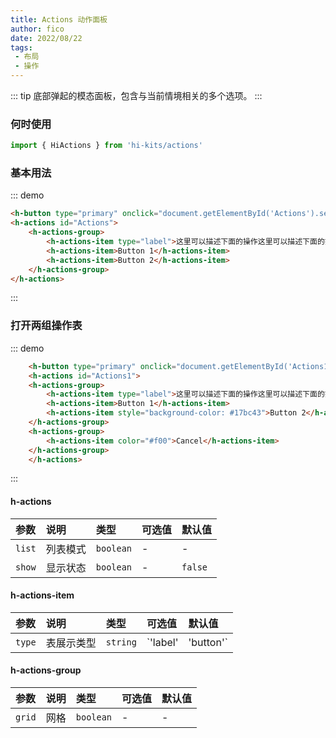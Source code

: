 ```yaml
---
title: Actions 动作面板
author: fico
date: 2022/08/22
tags:
 - 布局
 - 操作
---
```

::: tip
底部弹起的模态面板，包含与当前情境相关的多个选项。
:::
### 何时使用
```ts
import { HiActions } from 'hi-kits/actions'
```

### 基本用法

::: demo
```html
<h-button type="primary" onclick="document.getElementById('Actions').setAttribute('show', '')">打开一组操作表</h-button>
<h-actions id="Actions">
    <h-actions-group>
        <h-actions-item type="label">这里可以描述下面的操作这里可以描述下面的操作这里可以描述下面的操作这里可以描述下面的操作</h-actions-item>
        <h-actions-item>Button 1</h-actions-item>
        <h-actions-item>Button 2</h-actions-item>
    </h-actions-group>
</h-actions>

```
:::

### 打开两组操作表

::: demo
```html
    <h-button type="primary" onclick="document.getElementById('Actions1').setAttribute('show', '')">打开两组操作表</h-button>
    <h-actions id="Actions1">
    <h-actions-group>
        <h-actions-item type="label">这里可以描述下面的操作这里可以描述下面的操作这里可以描述下面的操作这里可以描述下面的操作</h-actions-item>
        <h-actions-item>Button 1</h-actions-item>
        <h-actions-item style="background-color: #17bc43">Button 2</h-actions-item>
    </h-actions-group>
    <h-actions-group>
        <h-actions-item color="#f00">Cancel</h-actions-item>
    </h-actions-group>
    </h-actions>

```
:::
#### h-actions

|参数|说明|类型|可选值|默认值
|:--|:--|:--|:-----|:---
| `list`| 列表模式 |  `boolean` | - | -
| `show`| 显示状态 |  `boolean` | - | `false`


#### h-actions-item

|参数|说明|类型|可选值|默认值
|:--|:--|:--|:-----|:---
| `type`| 表展示类型 |  `string` | `'label' | 'button'`| `button`

#### h-actions-group

|参数|说明|类型|可选值|默认值
|:--|:--|:--|:-----|:---
| `grid`| 网格 |  `boolean` | -| -
